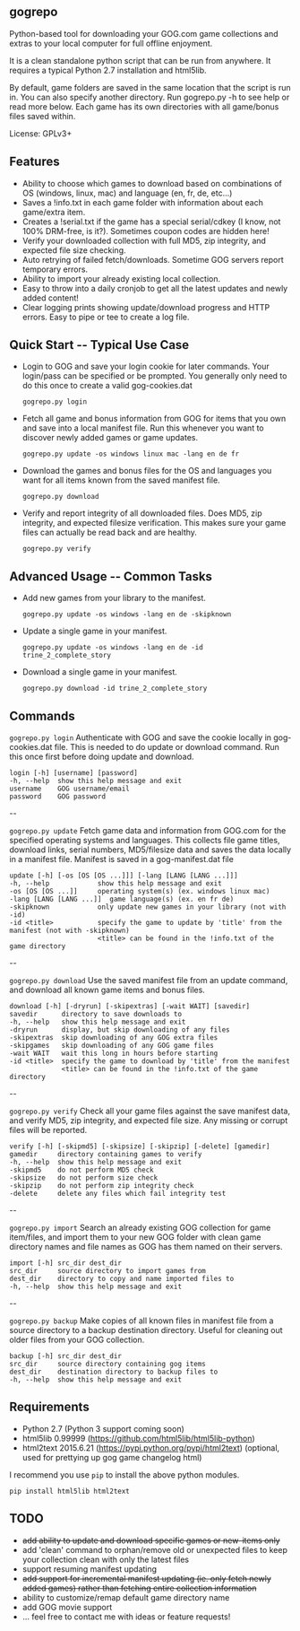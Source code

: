 gogrepo
-------
Python-based tool for downloading your GOG.com game collections and extras to your local computer for full offline enjoyment.

It is a clean standalone python script that can be run from anywhere. It requires a typical Python 2.7 installation and html5lib.

By default, game folders are saved in the same location that the script is run in. You can also specify another
directory. Run gogrepo.py -h to see help or read more below. Each game has its own directories with all game/bonus files saved within.

License: GPLv3+

Features
--------
* Ability to choose which games to download based on combinations of OS (windows, linux, mac) and language (en, fr, de, etc...)
* Saves a !info.txt in each game folder with information about each game/extra item.
* Creates a !serial.txt if the game has a special serial/cdkey (I know, not 100% DRM-free, is it?). Sometimes coupon codes are hidden here!
* Verify your downloaded collection with full MD5, zip integrity, and expected file size checking.
* Auto retrying of failed fetch/downloads. Sometime GOG servers report temporary errors.
* Ability to import your already existing local collection.
* Easy to throw into a daily cronjob to get all the latest updates and newly added content!
* Clear logging prints showing update/download progress and HTTP errors. Easy to pipe or tee to create a log file.


Quick Start -- Typical Use Case
----------------

* Login to GOG and save your login cookie for later commands. Your login/pass can be specified or be prompted. You generally only need to do this once to create a valid gog-cookies.dat

  ``gogrepo.py login``

* Fetch all game and bonus information from GOG for items that you own and save into a local manifest file. Run this whenever you want to discover newly added games or game updates.

  ``gogrepo.py update -os windows linux mac -lang en de fr``

* Download the games and bonus files for the OS and languages you want for all items known from the saved manifest file.

  ``gogrepo.py download``

* Verify and report integrity of all downloaded files. Does MD5, zip integrity, and expected filesize verification. This makes sure your game files can actually be read back and are healthy.

  ``gogrepo.py verify``

Advanced Usage -- Common Tasks
----------------

* Add new games from your library to the manifest.

  ``gogrepo.py update -os windows -lang en de -skipknown``

* Update a single game in your manifest.

  ``gogrepo.py update -os windows -lang en de -id trine_2_complete_story``

* Download a single game in your manifest.

  ``gogrepo.py download -id trine_2_complete_story``

Commands
--------

``gogrepo.py login`` Authenticate with GOG and save the cookie locally in gog-cookies.dat file. This is needed to do
update or download command. Run this once first before doing update and download.

    login [-h] [username] [password]
    -h, --help  show this help message and exit
    username    GOG username/email
    password    GOG password

--

``gogrepo.py update`` Fetch game data and information from GOG.com for the specified operating systems and languages. This collects file game titles, download links, serial numbers, MD5/filesize data and saves the data locally in a manifest file. Manifest is saved in a gog-manifest.dat file

    update [-h] [-os [OS [OS ...]]] [-lang [LANG [LANG ...]]]
    -h, --help            show this help message and exit
    -os [OS [OS ...]]     operating system(s) (ex. windows linux mac)
    -lang [LANG [LANG ...]]  game language(s) (ex. en fr de)
    -skipknown            only update new games in your library (not with -id)
    -id <title>           specify the game to update by 'title' from the manifest (not with -skipknown)
                          <title> can be found in the !info.txt of the game directory

--

``gogrepo.py download`` Use the saved manifest file from an update command, and download all known game items and bonus files.

    download [-h] [-dryrun] [-skipextras] [-wait WAIT] [savedir]
    savedir      directory to save downloads to
    -h, --help   show this help message and exit
    -dryrun      display, but skip downloading of any files
    -skipextras  skip downloading of any GOG extra files
    -skipgames   skip downloading of any GOG game files
    -wait WAIT   wait this long in hours before starting
    -id <title>  specify the game to download by 'title' from the manifest
                 <title> can be found in the !info.txt of the game directory

--

``gogrepo.py verify`` Check all your game files against the save manifest data, and verify MD5, zip integrity, and
expected file size. Any missing or corrupt files will be reported.

    verify [-h] [-skipmd5] [-skipsize] [-skipzip] [-delete] [gamedir]
    gamedir     directory containing games to verify
    -h, --help  show this help message and exit
    -skipmd5    do not perform MD5 check
    -skipsize   do not perform size check
    -skipzip    do not perform zip integrity check
    -delete     delete any files which fail integrity test

--

``gogrepo.py import`` Search an already existing GOG collection for game item/files, and import them to your
new GOG folder with clean game directory names and file names as GOG has them named on their servers.

    import [-h] src_dir dest_dir
    src_dir     source directory to import games from
    dest_dir    directory to copy and name imported files to
    -h, --help  show this help message and exit

--

``gogrepo.py backup`` Make copies of all known files in manifest file from a source directory to a backup destination directory. Useful for cleaning out older files from your GOG collection.

    backup [-h] src_dir dest_dir
    src_dir     source directory containing gog items
    dest_dir    destination directory to backup files to
    -h, --help  show this help message and exit


Requirements
------------
* Python 2.7 (Python 3 support coming soon)
* html5lib 0.99999 (https://github.com/html5lib/html5lib-python)
* html2text 2015.6.21 (https://pypi.python.org/pypi/html2text) (optional, used for prettying up gog game changelog html)

I recommend you use `pip` to install the above python modules. 

  ``pip install html5lib html2text``

TODO
----
* ~~add ability to update and download specific games or new-items only~~
* add 'clean' command to orphan/remove old or unexpected files to keep your collection clean with only the latest files
* support resuming manifest updating
* ~~add support for incremental manifest updating (ie. only fetch newly added games) rather than fetching entire collection information~~
* ability to customize/remap default game directory name
* add GOG movie support
* ... feel free to contact me with ideas or feature requests!

